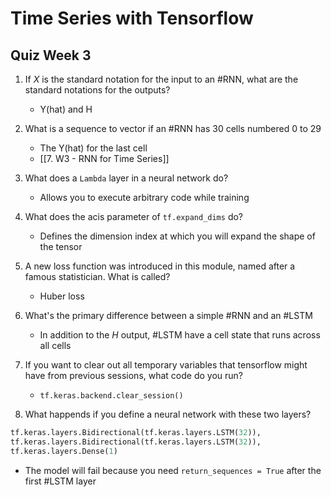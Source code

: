 ---
---

# Time Series with Tensorflow
## Quiz Week 3

1. If $X$ is the standard notation for the input to an #RNN, what are the standard notations for the outputs?
	- Y(hat) and H

2. What is a sequence to vector if an #RNN has 30 cells numbered 0 to 29
	- The Y(hat) for the last cell
	- [[7. W3 - RNN for Time Series]]

3. What does a `Lambda` layer in a neural network do?
	- Allows you to execute arbitrary code while training

4. What does the acis parameter of `tf.expand_dims` do?
	- Defines the dimension index at which you will expand the shape of the tensor

5. A new loss function was introduced in this module, named after a famous statistician. What is called?
	- Huber loss

6. What's the primary difference between a simple #RNN and an #LSTM 
	- In addition to the $H$ output, #LSTM have a cell state that runs across all cells


7. If you want to clear out all temporary variables that tensorflow might have from previous sessions, what code do you run?
	- `tf.keras.backend.clear_session()`

8. What happends if you define a neural network with these two layers?

```python
tf.keras.layers.Bidirectional(tf.keras.layers.LSTM(32)),
tf.keras.layers.Bidirectional(tf.keras.layers.LSTM(32)),
tf.keras.layers.Dense(1)
```
- The model will fail because you need `return_sequences = True` after the first #LSTM layer

